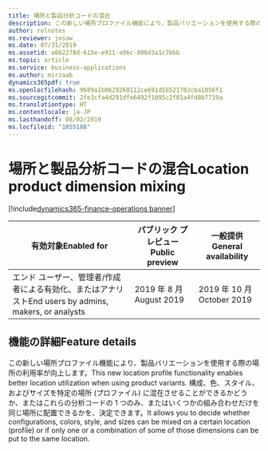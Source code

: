 ```yaml
---
title: 場所と製品分析コードの混合
description: この新しい場所プロファイル機能により、製品バリエーションを使用する際の場所の利用率が向上します。
author: relnotes
ms.reviewer: josaw
ms.date: 07/31/2019
ms.assetid: a062278d-615e-e911-a96c-000d3a1c7bbb
ms.topic: article
ms.service: business-applications
ms.author: mirzaab
dynamics365pdf: true
ms.openlocfilehash: 9689a1b0629260112ce691d5b521702cba1056f1
ms.sourcegitcommit: 2fe3cfa4d291dfe6492f1095c2f01a4fd8b7719a
ms.translationtype: HT
ms.contentlocale: ja-JP
ms.lasthandoff: 08/02/2019
ms.locfileid: "1855188"
---
```

# <a name="location-product-dimension-mixing"></a><span data-ttu-id="15fab-103">場所と製品分析コードの混合</span><span class="sxs-lookup"><span data-stu-id="15fab-103">Location product dimension mixing</span></span>
[!include[dynamics365-finance-operations banner](../includes/dynamics365-finance-operations.md)]

| <span data-ttu-id="15fab-104">有効対象</span><span class="sxs-lookup"><span data-stu-id="15fab-104">Enabled for</span></span>    |  <span data-ttu-id="15fab-105">パブリック プレビュー</span><span class="sxs-lookup"><span data-stu-id="15fab-105">Public preview</span></span> | <span data-ttu-id="15fab-106">一般提供</span><span class="sxs-lookup"><span data-stu-id="15fab-106">General availability</span></span> | 
| ---------- | ---------- |---------- |
|<span data-ttu-id="15fab-107">エンド ユーザー、管理者/作成者による有効化、またはアナリスト</span><span class="sxs-lookup"><span data-stu-id="15fab-107">End users by admins, makers, or analysts</span></span>|<span data-ttu-id="15fab-108">2019 年 8 月</span><span class="sxs-lookup"><span data-stu-id="15fab-108">August 2019</span></span>| <span data-ttu-id="15fab-109">2019 年 10 月</span><span class="sxs-lookup"><span data-stu-id="15fab-109">October 2019</span></span>|






## <a name="feature-details"></a><span data-ttu-id="15fab-110">機能の詳細</span><span class="sxs-lookup"><span data-stu-id="15fab-110">Feature details</span></span>
<!--feature detail start -->
<span data-ttu-id="15fab-111">この新しい場所プロファイル機能により、製品バリエーションを使用する際の場所の利用率が向上します。</span><span class="sxs-lookup"><span data-stu-id="15fab-111">This new location profile functionality enables better location utilization when using product variants.</span></span> <span data-ttu-id="15fab-112">構成、色、スタイル、およびサイズを特定の場所 (プロファイル) に混在させることができるかどうか、またはこれらの分析コードの 1 つのみ、またはいくつかの組み合わせだけを同じ場所に配置できるかを、決定できます。</span><span class="sxs-lookup"><span data-stu-id="15fab-112">It allows you to decide whether configurations, colors, style, and sizes can be mixed on a certain location (profile) or if only one or a combination of some of those dimensions can be put to the same location.</span></span>
<!--feature detail end -->











